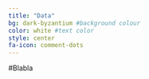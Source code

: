 ```yaml
---
title: "Data"
bg: dark-byzantium #background colour
color: white #text color
style: center
fa-icon: comment-dots
---
```


#Blabla